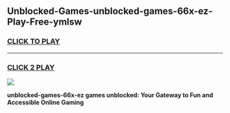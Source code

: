 
## Unblocked-Games-unblocked-games-66x-ez-Play-Free-ymlsw
<h3>
<a href="https://premium76.site?title=unblocked-games-66x-ez&ref=18A1">CLICK TO PLAY</a></h3>
<hr>

<h3>
<a href="https://premium76.site?title=unblocked-games-66x-ez&ref=18A1">CLICK 2 PLAY</a>
  
</h3>

<a href="https://premium76.site?title=unblocked-games-66x-ez&ref=18A1"><img src="https://clearcache.store/games.png"></a>


**unblocked-games-66x-ez games unblocked: Your Gateway to Fun and Accessible Online Gaming**
